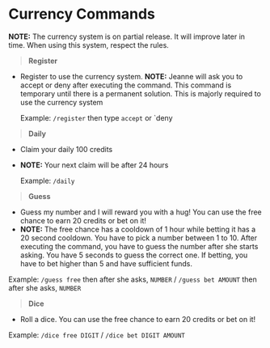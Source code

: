 # Currency Commands

**NOTE:** The currency system is on partial release. It will improve later in time. When using this system, respect the rules. 

>**Register**

* Register to use the currency system.
**NOTE:** Jeanne will ask you to accept or deny after executing the command. This command is temporary until there is a permanent solution. This is majorly required to use the currency system 

    Example: `/register` then type `accept` or `deny

>**Daily**

* Claim your daily 100 credits
* **NOTE:** Your next claim will be after 24 hours

    Example: `/daily`

>**Guess**

* Guess my number and I will reward you with a hug! You can use the free chance to earn 20 credits or bet on it!
* **NOTE:** The free chance has a cooldown of 1 hour while betting it has a 20 second cooldown. You have to pick a number between 1 to 10. After executing the command, you have to guess the number after she starts asking. You have 5 seconds to guess the correct one. If betting, you have to bet higher than 5 and have sufficient funds.

 Example: `/guess free` then after she asks, `NUMBER` /  `/guess bet AMOUNT` then after she asks, `NUMBER`

> **Dice**

* Roll a dice. You can use the free chance to earn 20 credits or bet on it!

 Example: `/dice free DIGIT` / `/dice bet DIGIT AMOUNT`
